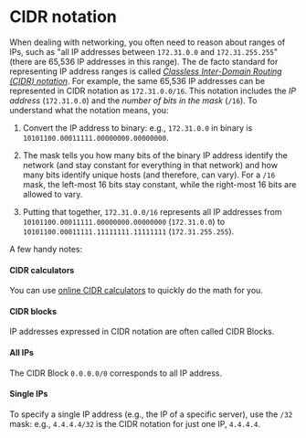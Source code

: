 # CIDR notation

When dealing with networking, you often need to reason about ranges of IPs, such as "all IP addresses between
`172.31.0.0` and `172.31.255.255`" (there are 65,536 IP addresses in this range). The de facto standard for
representing IP address ranges is called
_[Classless Inter-Domain Routing (CIDR) notation](https://en.wikipedia.org/wiki/Classless_Inter-Domain_Routing)_. For
example, the same 65,536 IP addresses can be represented in CIDR notation as `172.31.0.0/16`. This notation includes
the _IP address_ (`172.31.0.0`) and the _number of bits in the mask_ (`/16`). To understand what the notation means,
you:

1.  Convert the IP address to binary: e.g., `172.31.0.0` in binary is `10101100.00011111.00000000.00000000`.

2.  The mask tells you how many bits of the binary IP address identify the network (and stay constant for everything in
    that network) and how many bits identify unique hosts (and therefore, can vary). For a `/16` mask, the
    left-most 16 bits stay constant, while the right-most 16 bits are allowed to vary.

3.  Putting that together, `172.31.0.0/16` represents all IP addresses from `10101100.00011111.00000000.00000000`
    (`172.31.0.0`) to `10101100.00011111.11111111.11111111` (`172.31.255.255`).

A few handy notes:

<div className="dlist">

#### CIDR calculators

You can use [online CIDR calculators](http://cidr.xyz/) to quickly do the math for you.

#### CIDR blocks

IP addresses expressed in CIDR notation are often called CIDR Blocks.

#### All IPs

The CIDR Block `0.0.0.0/0` corresponds to all IP address.

#### Single IPs

To specify a single IP address (e.g., the IP of a specific server), use the `/32` mask: e.g., `4.4.4.4/32` is the
CIDR notation for just one IP, `4.4.4.4`.

</div>


<!-- ##DOCS-SOURCER-START
{
  "sourcePlugin": "local-copier",
  "hash": "7b2b8b88ad17636beedfea22b23770f8"
}
##DOCS-SOURCER-END -->
